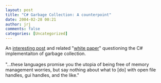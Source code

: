 ```yaml
---
layout: post
title: "C# Garbage Collection: A counterpoint"
date: 2004-02-28 00:21
author: jrj
comments: false
categories: [Uncategorized]
---
```

An <a href="http://journals.tuxreports.com/bryan/archives/001354.html" target="_blank">interesting post</a> and related "<a href="http://journals.tuxreports.com/bryan/archives/documents/Mismanaged%20Code.doc" target="_blank">white paper</a>" questioning the C# implementaiton of garbage collection.
<br />
<br />"...these languages promise you the utopia of being free of memory management worries, but say nothing about what to [do] with open file handles, gui handles, and the like."
